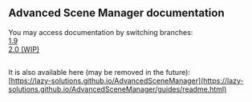 ## Advanced Scene Manager documentation

You may access documentation by switching branches:\
[1.9](https://github.com/Lazy-Solutions/AdvancedSceneManager/1.9)\
[2.0 (WIP)](https://github.com/Lazy-Solutions/AdvancedSceneManager/2.0)

## 
It is also available here (may be removed in the future):\
[https://lazy-solutions.github.io/AdvancedSceneManager](https://lazy-solutions.github.io/AdvancedSceneManager/guides/readme.html)
